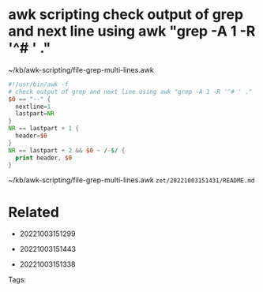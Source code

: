 # awk scripting check output of grep and next line using awk "grep -A 1 -R '^# ' ."
~/kb/awk-scripting/file-grep-multi-lines.awk
```awk
#!/usr/bin/awk -f
# check output of grep and next line using awk "grep -A 1 -R '^# ' ."
$0 == "--" {
  nextline=1
  lastpart=NR
}
NR == lastpart + 1 {
  header=$0
}
NR == lastpart + 2 && $0 ~ /-$/ {
  print header, $0
}
```

~/kb/awk-scripting/file-grep-multi-lines.awk
` zet/20221003151431/README.md `

# Related

- 20221003151299

- 20221003151443

- 20221003151338


Tags:

    
